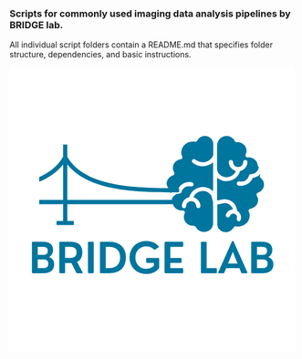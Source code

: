 ### Scripts for commonly used imaging data analysis pipelines by BRIDGE lab.

All individual script folders contain a README.md that specifies folder structure, dependencies, and basic instructions.

<img src="bridgelab_square.png">

